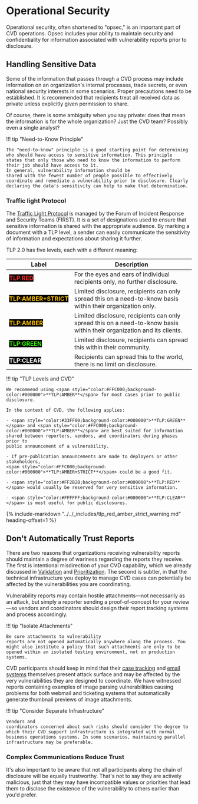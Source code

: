 # Operational Security

Operational security, often shortened to "opsec," is an important part
of CVD operations. Opsec includes your ability to maintain security and
confidentiality for information associated with vulnerability reports
prior to disclosure.

## Handling Sensitive Data

Some of the information that passes through a CVD process may include information on an
organization's internal processes, trade secrets, or even national
security interests in some scenarios. Proper precautions need to be
established. It is recommended that recipients treat all received data
as private unless explicitly given permission to share.

Of course, there is some ambiguity when you say private: does that mean
the information is for the whole organization? Just the
CVD team? Possibly even a single analyst?

!!! tip "Need-to-Know Principle"

    The "need-to-know" principle is a good starting point for determining
    who should have access to sensitive information. This principle
    states that only those who need to know the information to perform
    their job should have access to it.
    In general, vulnerability information should be
    shared with the fewest number of people possible to effectively
    coordinate and remediate a vulnerability prior to disclosure. Clearly
    declaring the data's sensitivity can help to make that determination.

### Traffic light Protocol

The [Traffic Light Protocol](https://www.first.org/tlp) is managed by the Forum of Incident Response and Security Teams (FIRST).
It is a set of designations used to ensure that sensitive information is shared with the appropriate audience.
By marking a document with a TLP level, a sender can easily communicate the sensitivity of
information and expectations about sharing it further.

TLP 2.0 has five levels, each with a different meaning:

| Label | Description |
|-------|-------------|
| <span style="color:#FF2B2B;background-color:#000000">**TLP:RED**</span> | For the eyes and ears of individual recipients only, no further disclosure. | 
| <span style="color:#FFC000;background-color:#000000">**TLP:AMBER+STRICT**</span> | Limited disclosure, recipients can only spread this on a need-to-know basis within their organization only. |
| <span style="color:#FFC000;background-color:#000000">**TLP:AMBER**</span> | Limited disclosure, recipients can only spread this on a need-to-know basis within their organization and its clients.| 
| <span style="color:#33FF00;background-color:#000000">**TLP:GREEN**</span> | Limited disclosure, recipients can spread this within their community. |
| <span style="color:#FFFFFF;background-color:#000000">**TLP:CLEAR**</span> | Recipients can spread this to the world, there is no limit on disclosure. |

!!! tip "TLP Levels and CVD"

    We recommend using <span style="color:#FFC000;background-color:#000000">**TLP:AMBER**</span> for most cases prior to public disclosure.

    In the context of CVD, the following applies:

    - <span style="color:#33FF00;background-color:#000000">**TLP:GREEN**</span> and <span style="color:#FFC000;background-color:#000000">**TLP:AMBER**</span> are best suited for information shared between reporters, vendors, and coordinators during phases prior to
    public announcement of a vulnerability.

    - If pre-publication announcements are made to deployers or other stakeholders, 
    <span style="color:#FFC000;background-color:#000000">**TLP:AMBER+STRICT**</span> could be a good fit.

    - <span style="color:#FF2B2B;background-color:#000000">**TLP:RED**</span> would usually be reserved for very sensitive information.

    - <span style="color:#FFFFFF;background-color:#000000">**TLP:CLEAR**</span> is most useful for public disclosures.

{% include-markdown "../../_includes/tlp_red_amber_strict_warning.md" heading-offset=1 %}

## Don't Automatically Trust Reports

There are two reasons that organizations receiving vulnerability reports
should maintain a degree of wariness regarding the reports they receive.
The first is intentional misdirection of your CVD capability, which we
already discussed in [Validation](../../topics/phases/validation.md) and
[Prioritization](../../topics/phases/prioritization.md).
The second is subtler, in
that the technical infrastructure you deploy to manage CVD cases can
potentially be affected by the vulnerabilities you are coordinating.

Vulnerability reports may contain hostile attachments&mdash;not necessarily
as an attack, but simply a reporter sending a proof-of-concept for your
review&mdash;so vendors and coordinators should design their report tracking
systems and process accordingly. 

!!! tip "Isolate Attachments"

    Be sure attachments to vulnerability
    reports are not opened automatically anywhere along the process. You
    might also institute a policy that such attachments are only to be
    opened within an isolated testing environment, not on production
    systems.

CVD participants should keep in mind that their [case tracking](case_tracking.md) and [email
systems](secure_comms.md) themselves present attack surface and may be affected by the
very vulnerabilities they are designed to coordinate. We have witnessed
reports containing examples of image parsing vulnerabilities causing
problems for both webmail and ticketing systems that automatically
generate thumbnail previews of image attachments.

!!! tip "Consider Separate Infrastructure"

    Vendors and
    coordinators concerned about such risks should consider the degree to
    which their CVD support infrastructure is integrated with normal
    business operations systems. In some scenarios, maintaining parallel
    infrastructure may be preferable.


### Complex Communications Reduce Trust

It's also important to be aware that not all participants along the
chain of disclosure will be equally trustworthy. That's not to say they
are actively malicious, just that they may have incompatible values or
priorities that lead them to disclose the existence of the vulnerability
to others earlier than you'd prefer.

